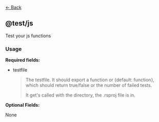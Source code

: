 [<- Back](../index.md)

## @test/js

Test your js functions

### Usage

**Required fields:**

-   testfile
    > The testfile. It should export a function or {default: function}, which should return true/false or the number of failed tests.
    >
    > It get's called with the directory, the .rsproj file is in.

**Optional Fields:**

None

